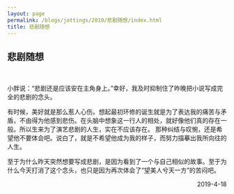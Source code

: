 ```yaml
---
layout: page
permalink: /blogs/jottings/2019/悲剧随想/index.html
title: 悲剧随想
---
```


## 悲剧随想
<br>

小胖说：“悲剧还是应该安在主角身上。”幸好，我及时抑制住了昨晚把小说写成完全的悲剧的念头。

有时候，美好就是那么惹人心伤。想起最初环修的诞生就是为了表达我的痛苦与矛盾，不由得为他感到悲伤。在头脑中想象这一行人的相处，就好像他们真的存在一般。所以生来为了演艺悲剧的人生，实在不应该存在。
那种纠结与叹惋，还是希望他不要体会吧。说白了，就是不希望他成为我的样子，而努力描摹出我所向往的人生。

至于为什么昨天突然想要写成悲剧，是因为看到了一个与自己相似的故事。至于为什么今天打消了这个念头，也只是因为再次体会了“望美人兮天一方”的苦闷吧。


<p align="right">2019-4-18</p>